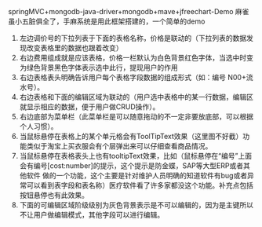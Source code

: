 springMVC+mongodb-java-driver+mongodb+mave+jfreechart-Demo
麻雀虽小五脏俱全了，手麻系统是用此框架搭建的，一个简单的demo
1.	左边调价号的下拉列表于下面的表格名称，价格是联动的（下拉列表的数据发现改变表格里的数据也跟着改变）
2.	右边费用组成就是应该表格，价格一栏默认为白色背景红色字体，当选中时变为绿色背景黑色字体表示选中此行，提现用户的作用
3.	右边表格表头明确告诉用户每个表格字段数据的组成形式（如：编号 N00+流水号）。
4.	右边表格和下面的编辑区域为联动的（用户选中表格中的某一行数据，编辑区就显示相应的数据，便于用户做CRUD操作）。
5.	右边底部为菜单栏（此菜单栏是可以随意拖动的不一定非要放底部，可以根据个人习惯）。
6.	当鼠标悬停在表格上的某个单元格会有ToolTipText效果（这里图不好截）功能类似于淘宝上买衣服会有个层弹出来可以仔细查看商品情况。
7.	当鼠标悬停在表格表头上也有tooltipText效果，比如（鼠标悬停在“编号”上面会有编号[cost:number]的提示，这个提示是防金蝶，SAP等大型ERP或者其他软件
做的一个功能，这个主要是针对维护人员明确的知道软件有bug或者异常可以看到表字段和表名称）医疗软件看了许多家都没这个功能。补充点包括按钮悬停也有此效果。
8.	下面的可编辑区域阶级级别为灰色背景表示是不可以编辑的，因为是主键所以不让用户做编辑模式，其他字段可以进行编辑。
